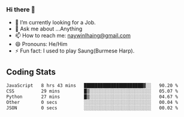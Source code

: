 ### Hi there 👋

- 🔭 I’m currently looking for a Job.
- 💬 Ask me about ...Anything
- 📫 How to reach me: naywinlhaing@gmail.com
- 😄 Pronouns: He/Him
- ⚡ Fun fact: I used to play Saung(Burmese Harp).


## Coding Stats
<!--START_SECTION:waka-->

```txt
JavaScript   8 hrs 43 mins   ██████████████████████▓░░   90.20 %
CSS          29 mins         █▒░░░░░░░░░░░░░░░░░░░░░░░   05.07 %
Python       27 mins         █▒░░░░░░░░░░░░░░░░░░░░░░░   04.67 %
Other        0 secs          ░░░░░░░░░░░░░░░░░░░░░░░░░   00.04 %
JSON         0 secs          ░░░░░░░░░░░░░░░░░░░░░░░░░   00.02 %
```

<!--END_SECTION:waka-->
